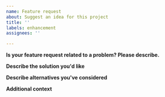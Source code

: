 ```yaml
---
name: Feature request
about: Suggest an idea for this project
title: ''
labels: enhancement
assignees: ''

---
```


<!-- You can leave in comments like this - they won't show up in the request -->

**Is your feature request related to a problem? Please describe.**
<!-- A clear and concise description of what the problem is. Ex. I'm always frustrated when [...] -->

**Describe the solution you'd like**
<!-- A clear and concise description of what you want to happen. -->

**Describe alternatives you've considered**
<!-- A clear and concise description of any alternative solutions or features you've considered. -->

**Additional context**
<!-- Add any other context or screenshots about the feature request here. -->
